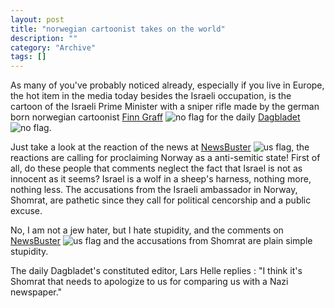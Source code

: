 ```yaml
--- 
layout: post 
title: "norwegian cartoonist takes on the world"
description: ""
category: "Archive"
tags: []
---  
```

<p>As many of you've probably noticed already, especially if you live in Europe, the hot item in the media today besides the Israeli occupation, is the cartoon of the Israeli Prime Minister with a sniper rifle made by the german born norwegian cartoonist <a href="http://no.wikipedia.org/wiki/Finn_Graff">Finn Graff</a> <img src="http://cdn.umedia.no/img/flag/bv.png" alt="no flag"/> for the daily <a href="http://www.dagbladet.no">Dagbladet</a> <img src="http://cdn.umedia.no/img/flag/bv.png" alt="no flag"/>.</p><p>Just take a look at the reaction of the news at <a href="http://newsbusters.org/node/6604">NewsBuster</a> <img src="http://cdn.umedia.no/img/flag/us.png" alt="us flag"/>, the reactions are calling for proclaiming Norway as a anti-semitic state! First of all, do these people that comments neglect the fact that Israel is not as innocent as it seems? Israel is a wolf in a sheep's harness, nothing more, nothing less. The accusations from the Israeli ambassador in Norway, Shomrat, are pathetic since they call for political cencorship and a public excuse.</p><p>No, I am not a jew hater, but I hate stupidity, and the comments on <a href="http://newsbusters.org/node/6604">NewsBuster</a> <img src="http://cdn.umedia.no/img/flag/us.png" alt="us flag"/> and the accusations from Shomrat are plain simple stupidity.</p><p>The daily Dagbladet's constituted editor, Lars Helle replies : "I think it's Shomrat that needs to apologize to us for comparing us with a Nazi newspaper."</p>
